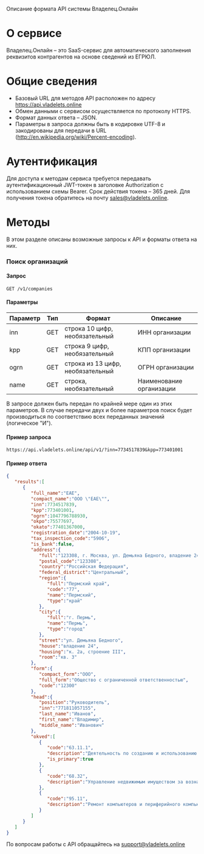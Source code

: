Описание формата API системы Владелец.Онлайн
# О сервисе
Владелец.Онлайн – это SaaS-сервис для автоматического заполнения реквизитов контрагентов на основе сведений из ЕГРЮЛ.
# Общие сведения
  - Базовый URL для методов API расположен по адресу https://api.vladelets.online
  - Обмен данными с сервисом  осуществляется по протоколу HTTPS.
  - Формат данных ответа – JSON.
  - Параметры в запроса должны быть в кодировке UTF-8 и закодированы для передачи в URL (http://en.wikipedia.org/wiki/Percent-encoding).
# Аутентификация
Для доступа к методам сервиса требуется передавать аутентификационный JWT-токен в заголовке Authorization с использованием схемы Bearer. Срок действия токена – 365 дней.
Для получения токена обратитесь на почту sales@vladelets.online.

# Методы
В этом разделе описаны возможные запросы к API и форматы ответа на них.
### Поиск организаций
#### Запрос
`GET /v1/companies`
#### Параметры
| Параметр | Тип | Формат | Описание |
| ------ | ------ | ------ | ------ |
| inn | GET | строка 10 цифр, необязательный | ИНН организации |
| kpp | GET | строка 9 цифр, необязательный | КПП организации |
| ogrn | GET | строка из 13 цифр, необязательный | ОГРН организации |
| name | GET | строка, необязательный | Наименование организации 

В запросе должен быть передан по крайней мере один из этих параметров. В случае передачи двух и более параметров поиск будет производиться по соответствию всех переданных значений (логическое "И").
#### Пример запроса
`https://api.vladelets.online/api/v1/?inn=7734517839&kpp=773401001`
#### Пример ответа
```json
{
   "results":[
      {
         "full_name":"ЕАЕ",
         "compact_name":"ООО \"ЕАЕ\"",
         "inn":7734517839,
         "kpp":773401001,
         "ogrn":1047796788930,
         "okpo":75577697,
         "okato":77401367000,
         "registration_date":"2004-10-19",
         "tax_inspection_code":"5906",
         "is_bank":false,
         "address":{
            "full":"123308, г. Москва, ул. Демьяна Бедного, владение 24, к. 2а, строение III, кв. 3",
            "postal_code":"123308",
            "country":"Российская Федерация",
            "federal_district":"Центральный",
            "region":{
               "full":"Пермский край",
               "code":"77",
               "name":"Пермский",
               "type":"край"
            },
            "city":{
               "full":"г. Пермь",
               "name":"Пермь",
               "type":"город"
            },
            "street":"ул. Демьяна Бедного",
            "house":"владение 24",
            "housing":"к. 2а, строение III",
            "room":"кв. 3"
         },
         "form":{
            "compact_form":"ООО",
            "full_form":"Общество с ограниченной ответственностью",
            "code":"12300"
         },
         "head":{
            "position":"Руководитель",
            "inn":"771811057155",
            "last_name":"Иванов",
            "first_name":"Владимир",
            "middle_name":"Иванович"
         },
         "okved":[
            {
               "code":"63.11.1",
               "description":"Деятельность по созданию и использованию баз данных и информационных ресурсов",
               "is_primary":true
            },
            {
               "code":"68.32",
               "description":"Управление недвижимым имуществом за вознаграждение или на договорной основе"
            },
            {
               "code":"95.11",
               "description":"Ремонт компьютеров и периферийного компьютерного оборудования"
            }
         ]
      }
   ]
}
```
По вопросам работы с API обращайтесь на support@vladelets.online
